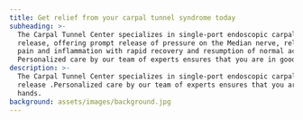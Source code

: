 ```yaml
---
title: Get relief from your carpal tunnel syndrome today
subheading: >-
  The Carpal Tunnel Center specializes in single-port endoscopic carpal tunnel
  release, offering prompt release of pressure on the Median nerve, relief of
  pain and inflammation with rapid recovery and resumption of normal activity.
  Personalized care by our team of experts ensures that you are in good hands. 
description: >-
  The Carpal Tunnel Center specializes in single-port endoscopic carpal tunnel
  release .Personalized care by our team of experts ensures that you are in good
  hands. 
background: assets/images/background.jpg
---
```


